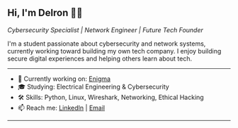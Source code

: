 ## Hi, I'm Delron 👋🏾

*Cybersecurity Specialist | Network Engineer | Future Tech Founder*

I'm a student passionate about cybersecurity and network systems, currently working toward building my own tech company. I enjoy building secure digital experiences and helping others learn about tech.

---

- 🔭 Currently working on: [Enigma](https://yourwebsite.com)
- 🎓 Studying: Electrical Engineering & Cybersecurity
- 🛠 Skills: Python, Linux, Wireshark, Networking, Ethical Hacking
- 📫 Reach me: [LinkedIn](www.linkedin.com/in/delron-t-hwingwiri-48b617331) | [Email](delronthwingwiri@gmail.com)

---


